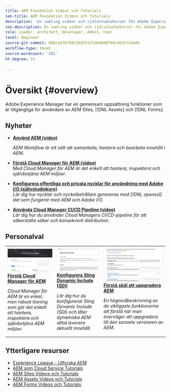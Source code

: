 ```yaml
---
title: AEM Foundation Videos och Tutorials
seo-title: AEM Foundation Videos och Tutorials
description: 'En samling videor och självstudiekurser för Adobe Experience Manager Foundation. '
seo-description: En samling videor och självstudiekurser för Adobe Experience Manager Foundation
role: Leader, Architect, Developer, Admin, User
level: Beginner
source-git-commit: b0bca57676813bd353213b4808f99c463272de85
workflow-type: tm+mt
source-wordcount: '261'
ht-degree: 1%

---
```



# Översikt {#overview}

Adobe Experience Manager har en gemensam uppsättning funktioner som är tillgängliga för användare av AEM Sites, [!DNL Assets] och [!DNL Forms].

## Nyheter

* **[Använd AEM (video)](./workflow/use-workflow.md)**

   *AEM Workflow är ett sätt att samarbeta, hantera och bearbeta innehåll i AEM.*

* **[Förstå Cloud Manager för AEM (video)](./cloud-manager/understand-cloud-manager-for-aem.md)**\
   *Med Cloud Manager för AEM är det enkelt att hantera, inspektera och självbetjäna AEM miljöer.*

* **[Konfigurera offentliga och privata nycklar för användning med Adobe I/O (självstudiekurs)](./authentication/set-up-public-private-keys-for-use-with-aem-and-adobe-io.md)**\
   *Lär dig hur nycklar och nyckelbehållare genereras med  [!DNL openssl] det som fungerar med AEM och Adobe I/O.*

* **[Använda Cloud Manager CI/CD Pipeline (video)](./cloud-manager/use-the-cicd-pipeline-in-cloud-manager-for-aem.md)**\
   *Lär dig hur du använder Cloud Managers CI/CD-pipeline för att säkerställa säker och konsekvent distribution.*

## Personalval

<table>
<tr>
  <td>
    <a href="./cloud-manager/understand-cloud-manager-for-aem.md">
    <img alt="Förstå Cloud Manager för AEM" src="./cloud-manager/assets/understand-cloud-manager-for-aem/thumbnail.png" />
    </a>
    <div>
     <a href="./cloud-manager/understand-cloud-manager-for-aem.md">
    <strong>Förstå Cloud Manager för AEM</strong>
    </a>
    </div>
    <p>
    <em>Cloud Manager för AEM är en enkel, men robust lösning som gör det enkelt att hantera, inspektera och självbetjäna AEM miljöer.</em>
    <p>
  </td>
   <td>
    <a href="./development/set-up-sling-dynamic-include.md">
    <img alt="Konfigurera Sling Dynamic Include (SDI)" src="./development/assets/set-up-sling-dynamic-include/thumbnail.png" />
    </a>
     <div>
     <a href="./development/set-up-sling-dynamic-include.md">
    <strong>Konfigurera Sling Dynamic Include (SDI)</strong>
    </a>
    </div>
    <p>
    <em>Lär dig hur du konfigurerar Sling Dynamic Include (SDI) och låter dynamiska AEM alltid leverera aktuellt innehåll.</em>
    <p>
  </td>
  <td>
    <a href="./administration/understand-reasons-to-upgrade.md">
    <img alt="Förstå skäl att uppgradera AEM" src="./administration/assets/understand-reasons-to-upgrade/thumbnail.png" />
    </a>
    <div>
    <a href="./administration/understand-reasons-to-upgrade.md">
    <strong>Förstå skäl att uppgradera AEM</strong>
    </a>
    </div>
    <p>
    <em>En högnivåbeskrivning av de viktigaste funktionerna att förstå när man överväger att uppgradera till den senaste versionen av AEM.</em>
    </p>
  </td>
</tr>
</table>

## Ytterligare resurser

* [Experience League - Utforska AEM](https://experienceleague.adobe.com/#recommended/solutions/experience-manager)
* [AEM som Cloud Service Tutorials](/help/cloud-service/overview.md)
* [AEM Sites Videos och Tutorials](/help/sites/overview.md)
* [AEM Assets Videos och Tutorials](/help/assets/overview.md)
* [AEM Forms Videos och Tutorials](/help/forms/overview.md)

